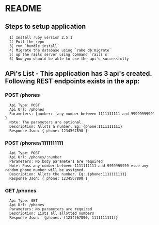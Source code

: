 # README

## Steps to setup application
  ```
    1) Install ruby version 2.5.1
    2) Pull the repo
    3) run `bundle install`
    4) Migrate the database using `rake db:migrate`
    5) up the rails server using command `rails s`
    6) Now you should be able to use the api's successfully
  ```

## APi's List - This application has 3 api's created. Following REST endpoints exists in the app: 

  ### POST /phones
  ```
    Api Type: POST
    Api Url: /phones
    Parameters: {number: 'any number between 1111111111 and 9999999999' }
    Note: The parameters are optional.
    Description: Allots a number. Eg: {phone:1111111111}
    Response Json: { phone: 1234567890 }
  ```

  ### POST /phones/1111111111
  ```
    Api Type: POST
    Api Url: /phones/:number
    Parameters: No body parameters are required
    Note: Pass any number between 1111111111 and 9999999999 else any random phone number will be assigned.
    Description: Allots the number. Eg: {phone:1111111111}
    Response Json: { phone: 1234567890 }
  ```

  ### GET /phones
  ```
    Api Type: GET
    Api Url: /phones
    Parameters: No parameters are required
    Description: Lists all allotted numbers
    Response Json:  {phones: [1234567890, 1111111111]}
  ```